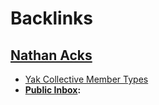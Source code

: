 
# Backlinks
## [Nathan Acks](<Nathan Acks.md>)
- [Yak Collective Member Types](<Yak Collective Member Types.md>)
- **[Public Inbox](<Public Inbox.md>):**

